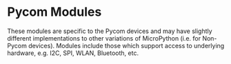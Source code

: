 # Pycom Modules

These modules are specific to the Pycom devices and may have slightly different implementations to other variations of MicroPython \(i.e. for Non-Pycom devices). Modules include those which support access to underlying hardware, e.g. I2C, SPI, WLAN, Bluetooth, etc.

